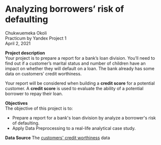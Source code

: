 # Analyzing borrowers’ risk of defaulting

Chukwuemeka Okoli <br>
Practicum by Yandex Project 1 <br>
April 2, 2021 <br>

**Project description** <br>
Your project is to prepare a report for a bank’s loan division. You’ll need to find out if a customer’s marital status and number of children have an impact on whether they will default on a loan. The bank already has some data on customers’ credit worthiness.

Your report will be considered when building a **credit score** for a potential customer. A **credit score** is used to evaluate the ability of a potential borrower to repay their loan.

**Objectives** <br>
The objective of this project is to:
- Prepare a report for a bank's loan division by analyze a borrower's risk of defaulting.
- Apply Data Preprocessing to a real-life analytical case study.

**Data Source**
The [customers' credit worthiness](https://github.com/chuksoo/analyzing_borrowers_risk_of_defaulting/blob/main/credit_scoring_eng.csv) data
